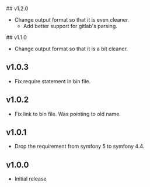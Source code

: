 ## v1.2.0
- Change output format so that it is even cleaner.
  - Add better support for gitlab's parsing.

## v1.1.0
- Change output format so that it is a bit cleaner.

## v1.0.3
- Fix require statement in bin file.

## v1.0.2
- Fix link to bin file. Was pointing to old name.

## v1.0.1
- Drop the requirement from symfony 5 to symfony 4.4.

## v1.0.0
- Initial release
